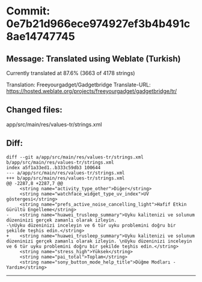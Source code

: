 # Commit: 0e7b21d966ece974927ef3b4b491c8ae14747745
## Message: Translated using Weblate (Turkish)

Currently translated at 87.6% (3663 of 4178 strings)

Translation: Freeyourgadget/Gadgetbridge
Translate-URL: https://hosted.weblate.org/projects/freeyourgadget/gadgetbridge/tr/
## Changed files:
app/src/main/res/values-tr/strings.xml

## Diff:
```
diff --git a/app/src/main/res/values-tr/strings.xml b/app/src/main/res/values-tr/strings.xml
index a5f1a33ed1..b333c59db3 100644
--- a/app/src/main/res/values-tr/strings.xml
+++ b/app/src/main/res/values-tr/strings.xml
@@ -2287,8 +2287,7 @@
     <string name="activity_type_other">Diğer</string>
     <string name="watchface_widget_type_uv_index">UV göstergesi</string>
     <string name="prefs_active_noise_cancelling_light">Hafif Etkin Gürültü Engelleme</string>
-    <string name="huawei_trusleep_summary">Uyku kalitenizi ve solunum düzeninizi gerçek zamanlı olarak izleyin.
-\nUyku düzeninizi inceleyin ve 6 tür uyku problemini doğru bir şekilde teşhis edin.</string>
+    <string name="huawei_trusleep_summary">Uyku kalitenizi ve solunum düzeninizi gerçek zamanlı olarak izleyin. \nUyku düzeninizi inceleyin ve 6 tür uyku problemini doğru bir şekilde teşhis edin.</string>
     <string name="stress_high">Yüksek</string>
     <string name="pai_total">Toplam</string>
     <string name="sony_button_mode_help_title">Düğme Modları - Yardım</string>
```
-----------------------------------
